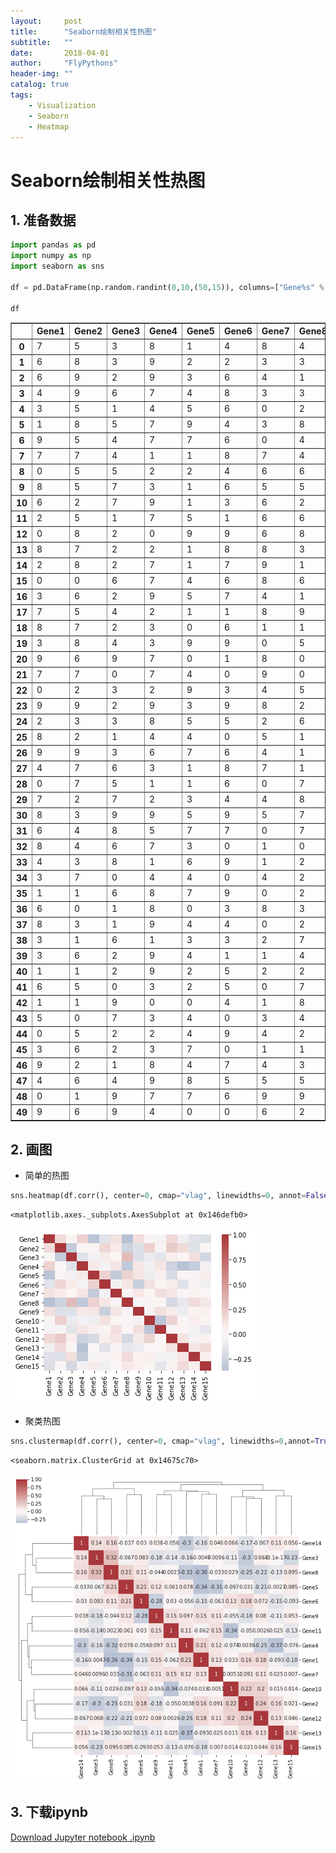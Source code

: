 ```yaml
---
layout:     post
title:      "Seaborn绘制相关性热图"
subtitle:   ""
date:       2018-04-01
author:     "FlyPythons"
header-img: ""
catalog: true
tags:
    - Visualization
    - Seaborn
    - Heatmap
---
```

# Seaborn绘制相关性热图

## 1. 准备数据


```python
import pandas as pd
import numpy as np
import seaborn as sns

df = pd.DataFrame(np.random.randint(0,10,(50,15)), columns=["Gene%s" % i for i in range(1,16)])

df
```




<div>
<style scoped>
    .dataframe tbody tr th:only-of-type {
        vertical-align: middle;
    }

    .dataframe tbody tr th {
        vertical-align: top;
    }

    .dataframe thead th {
        text-align: right;
    }
</style>
<table border="1" class="dataframe">
  <thead>
    <tr style="text-align: right;">
      <th></th>
      <th>Gene1</th>
      <th>Gene2</th>
      <th>Gene3</th>
      <th>Gene4</th>
      <th>Gene5</th>
      <th>Gene6</th>
      <th>Gene7</th>
      <th>Gene8</th>
      <th>Gene9</th>
      <th>Gene10</th>
      <th>Gene11</th>
      <th>Gene12</th>
      <th>Gene13</th>
      <th>Gene14</th>
      <th>Gene15</th>
    </tr>
  </thead>
  <tbody>
    <tr>
      <th>0</th>
      <td>7</td>
      <td>5</td>
      <td>3</td>
      <td>8</td>
      <td>1</td>
      <td>4</td>
      <td>8</td>
      <td>4</td>
      <td>6</td>
      <td>0</td>
      <td>9</td>
      <td>8</td>
      <td>5</td>
      <td>1</td>
      <td>3</td>
    </tr>
    <tr>
      <th>1</th>
      <td>6</td>
      <td>8</td>
      <td>3</td>
      <td>9</td>
      <td>2</td>
      <td>2</td>
      <td>3</td>
      <td>3</td>
      <td>4</td>
      <td>8</td>
      <td>7</td>
      <td>4</td>
      <td>9</td>
      <td>8</td>
      <td>2</td>
    </tr>
    <tr>
      <th>2</th>
      <td>6</td>
      <td>9</td>
      <td>2</td>
      <td>9</td>
      <td>3</td>
      <td>6</td>
      <td>4</td>
      <td>1</td>
      <td>5</td>
      <td>2</td>
      <td>8</td>
      <td>9</td>
      <td>2</td>
      <td>3</td>
      <td>4</td>
    </tr>
    <tr>
      <th>3</th>
      <td>4</td>
      <td>9</td>
      <td>6</td>
      <td>7</td>
      <td>4</td>
      <td>8</td>
      <td>3</td>
      <td>3</td>
      <td>3</td>
      <td>9</td>
      <td>0</td>
      <td>8</td>
      <td>2</td>
      <td>3</td>
      <td>0</td>
    </tr>
    <tr>
      <th>4</th>
      <td>3</td>
      <td>5</td>
      <td>1</td>
      <td>4</td>
      <td>5</td>
      <td>6</td>
      <td>0</td>
      <td>2</td>
      <td>8</td>
      <td>5</td>
      <td>0</td>
      <td>6</td>
      <td>9</td>
      <td>0</td>
      <td>7</td>
    </tr>
    <tr>
      <th>5</th>
      <td>1</td>
      <td>8</td>
      <td>5</td>
      <td>7</td>
      <td>9</td>
      <td>4</td>
      <td>3</td>
      <td>8</td>
      <td>4</td>
      <td>6</td>
      <td>7</td>
      <td>9</td>
      <td>5</td>
      <td>4</td>
      <td>8</td>
    </tr>
    <tr>
      <th>6</th>
      <td>9</td>
      <td>5</td>
      <td>4</td>
      <td>7</td>
      <td>7</td>
      <td>6</td>
      <td>0</td>
      <td>4</td>
      <td>6</td>
      <td>8</td>
      <td>1</td>
      <td>5</td>
      <td>4</td>
      <td>9</td>
      <td>7</td>
    </tr>
    <tr>
      <th>7</th>
      <td>7</td>
      <td>7</td>
      <td>4</td>
      <td>1</td>
      <td>1</td>
      <td>8</td>
      <td>7</td>
      <td>4</td>
      <td>4</td>
      <td>9</td>
      <td>3</td>
      <td>8</td>
      <td>8</td>
      <td>9</td>
      <td>4</td>
    </tr>
    <tr>
      <th>8</th>
      <td>0</td>
      <td>5</td>
      <td>5</td>
      <td>2</td>
      <td>2</td>
      <td>4</td>
      <td>6</td>
      <td>6</td>
      <td>2</td>
      <td>2</td>
      <td>0</td>
      <td>6</td>
      <td>5</td>
      <td>8</td>
      <td>8</td>
    </tr>
    <tr>
      <th>9</th>
      <td>8</td>
      <td>5</td>
      <td>7</td>
      <td>3</td>
      <td>1</td>
      <td>6</td>
      <td>5</td>
      <td>5</td>
      <td>4</td>
      <td>2</td>
      <td>8</td>
      <td>5</td>
      <td>8</td>
      <td>5</td>
      <td>3</td>
    </tr>
    <tr>
      <th>10</th>
      <td>6</td>
      <td>2</td>
      <td>7</td>
      <td>9</td>
      <td>1</td>
      <td>3</td>
      <td>6</td>
      <td>2</td>
      <td>7</td>
      <td>7</td>
      <td>4</td>
      <td>9</td>
      <td>1</td>
      <td>4</td>
      <td>0</td>
    </tr>
    <tr>
      <th>11</th>
      <td>2</td>
      <td>5</td>
      <td>1</td>
      <td>7</td>
      <td>5</td>
      <td>1</td>
      <td>6</td>
      <td>6</td>
      <td>4</td>
      <td>8</td>
      <td>4</td>
      <td>2</td>
      <td>9</td>
      <td>6</td>
      <td>6</td>
    </tr>
    <tr>
      <th>12</th>
      <td>0</td>
      <td>8</td>
      <td>2</td>
      <td>0</td>
      <td>9</td>
      <td>9</td>
      <td>6</td>
      <td>8</td>
      <td>0</td>
      <td>5</td>
      <td>8</td>
      <td>2</td>
      <td>9</td>
      <td>7</td>
      <td>2</td>
    </tr>
    <tr>
      <th>13</th>
      <td>8</td>
      <td>7</td>
      <td>2</td>
      <td>2</td>
      <td>1</td>
      <td>8</td>
      <td>8</td>
      <td>3</td>
      <td>3</td>
      <td>4</td>
      <td>8</td>
      <td>9</td>
      <td>8</td>
      <td>2</td>
      <td>0</td>
    </tr>
    <tr>
      <th>14</th>
      <td>2</td>
      <td>8</td>
      <td>2</td>
      <td>7</td>
      <td>1</td>
      <td>7</td>
      <td>9</td>
      <td>1</td>
      <td>2</td>
      <td>9</td>
      <td>2</td>
      <td>7</td>
      <td>8</td>
      <td>9</td>
      <td>8</td>
    </tr>
    <tr>
      <th>15</th>
      <td>0</td>
      <td>0</td>
      <td>6</td>
      <td>7</td>
      <td>4</td>
      <td>6</td>
      <td>8</td>
      <td>6</td>
      <td>9</td>
      <td>4</td>
      <td>7</td>
      <td>5</td>
      <td>2</td>
      <td>2</td>
      <td>6</td>
    </tr>
    <tr>
      <th>16</th>
      <td>3</td>
      <td>6</td>
      <td>2</td>
      <td>9</td>
      <td>5</td>
      <td>7</td>
      <td>4</td>
      <td>1</td>
      <td>2</td>
      <td>4</td>
      <td>9</td>
      <td>2</td>
      <td>3</td>
      <td>2</td>
      <td>1</td>
    </tr>
    <tr>
      <th>17</th>
      <td>7</td>
      <td>5</td>
      <td>4</td>
      <td>2</td>
      <td>1</td>
      <td>1</td>
      <td>8</td>
      <td>9</td>
      <td>8</td>
      <td>7</td>
      <td>1</td>
      <td>3</td>
      <td>2</td>
      <td>1</td>
      <td>9</td>
    </tr>
    <tr>
      <th>18</th>
      <td>8</td>
      <td>7</td>
      <td>2</td>
      <td>3</td>
      <td>0</td>
      <td>6</td>
      <td>1</td>
      <td>1</td>
      <td>5</td>
      <td>7</td>
      <td>3</td>
      <td>5</td>
      <td>0</td>
      <td>9</td>
      <td>1</td>
    </tr>
    <tr>
      <th>19</th>
      <td>3</td>
      <td>8</td>
      <td>4</td>
      <td>3</td>
      <td>9</td>
      <td>9</td>
      <td>0</td>
      <td>5</td>
      <td>2</td>
      <td>4</td>
      <td>0</td>
      <td>7</td>
      <td>9</td>
      <td>1</td>
      <td>7</td>
    </tr>
    <tr>
      <th>20</th>
      <td>9</td>
      <td>6</td>
      <td>9</td>
      <td>7</td>
      <td>0</td>
      <td>1</td>
      <td>8</td>
      <td>0</td>
      <td>2</td>
      <td>0</td>
      <td>5</td>
      <td>7</td>
      <td>9</td>
      <td>3</td>
      <td>0</td>
    </tr>
    <tr>
      <th>21</th>
      <td>7</td>
      <td>7</td>
      <td>0</td>
      <td>7</td>
      <td>4</td>
      <td>0</td>
      <td>9</td>
      <td>0</td>
      <td>8</td>
      <td>2</td>
      <td>6</td>
      <td>7</td>
      <td>7</td>
      <td>9</td>
      <td>8</td>
    </tr>
    <tr>
      <th>22</th>
      <td>0</td>
      <td>2</td>
      <td>3</td>
      <td>2</td>
      <td>9</td>
      <td>3</td>
      <td>4</td>
      <td>5</td>
      <td>8</td>
      <td>1</td>
      <td>8</td>
      <td>8</td>
      <td>3</td>
      <td>5</td>
      <td>1</td>
    </tr>
    <tr>
      <th>23</th>
      <td>9</td>
      <td>9</td>
      <td>2</td>
      <td>9</td>
      <td>3</td>
      <td>9</td>
      <td>8</td>
      <td>2</td>
      <td>1</td>
      <td>9</td>
      <td>1</td>
      <td>8</td>
      <td>1</td>
      <td>0</td>
      <td>8</td>
    </tr>
    <tr>
      <th>24</th>
      <td>2</td>
      <td>3</td>
      <td>3</td>
      <td>8</td>
      <td>5</td>
      <td>5</td>
      <td>2</td>
      <td>6</td>
      <td>5</td>
      <td>1</td>
      <td>6</td>
      <td>1</td>
      <td>3</td>
      <td>6</td>
      <td>8</td>
    </tr>
    <tr>
      <th>25</th>
      <td>8</td>
      <td>2</td>
      <td>1</td>
      <td>4</td>
      <td>4</td>
      <td>0</td>
      <td>5</td>
      <td>1</td>
      <td>8</td>
      <td>6</td>
      <td>5</td>
      <td>7</td>
      <td>8</td>
      <td>7</td>
      <td>9</td>
    </tr>
    <tr>
      <th>26</th>
      <td>9</td>
      <td>9</td>
      <td>3</td>
      <td>6</td>
      <td>7</td>
      <td>6</td>
      <td>4</td>
      <td>1</td>
      <td>9</td>
      <td>1</td>
      <td>5</td>
      <td>6</td>
      <td>0</td>
      <td>7</td>
      <td>1</td>
    </tr>
    <tr>
      <th>27</th>
      <td>4</td>
      <td>7</td>
      <td>6</td>
      <td>3</td>
      <td>1</td>
      <td>8</td>
      <td>7</td>
      <td>1</td>
      <td>3</td>
      <td>5</td>
      <td>3</td>
      <td>6</td>
      <td>7</td>
      <td>3</td>
      <td>1</td>
    </tr>
    <tr>
      <th>28</th>
      <td>0</td>
      <td>7</td>
      <td>5</td>
      <td>1</td>
      <td>1</td>
      <td>6</td>
      <td>0</td>
      <td>7</td>
      <td>0</td>
      <td>2</td>
      <td>7</td>
      <td>2</td>
      <td>5</td>
      <td>7</td>
      <td>8</td>
    </tr>
    <tr>
      <th>29</th>
      <td>7</td>
      <td>2</td>
      <td>7</td>
      <td>2</td>
      <td>3</td>
      <td>4</td>
      <td>4</td>
      <td>8</td>
      <td>7</td>
      <td>8</td>
      <td>1</td>
      <td>7</td>
      <td>3</td>
      <td>8</td>
      <td>0</td>
    </tr>
    <tr>
      <th>30</th>
      <td>8</td>
      <td>3</td>
      <td>9</td>
      <td>9</td>
      <td>5</td>
      <td>9</td>
      <td>5</td>
      <td>7</td>
      <td>9</td>
      <td>5</td>
      <td>2</td>
      <td>1</td>
      <td>4</td>
      <td>7</td>
      <td>3</td>
    </tr>
    <tr>
      <th>31</th>
      <td>6</td>
      <td>4</td>
      <td>8</td>
      <td>5</td>
      <td>7</td>
      <td>7</td>
      <td>0</td>
      <td>7</td>
      <td>4</td>
      <td>5</td>
      <td>7</td>
      <td>8</td>
      <td>4</td>
      <td>5</td>
      <td>7</td>
    </tr>
    <tr>
      <th>32</th>
      <td>8</td>
      <td>4</td>
      <td>6</td>
      <td>7</td>
      <td>3</td>
      <td>0</td>
      <td>1</td>
      <td>0</td>
      <td>2</td>
      <td>4</td>
      <td>8</td>
      <td>5</td>
      <td>8</td>
      <td>0</td>
      <td>2</td>
    </tr>
    <tr>
      <th>33</th>
      <td>4</td>
      <td>3</td>
      <td>8</td>
      <td>1</td>
      <td>6</td>
      <td>9</td>
      <td>1</td>
      <td>2</td>
      <td>1</td>
      <td>4</td>
      <td>4</td>
      <td>8</td>
      <td>6</td>
      <td>7</td>
      <td>7</td>
    </tr>
    <tr>
      <th>34</th>
      <td>3</td>
      <td>7</td>
      <td>0</td>
      <td>4</td>
      <td>4</td>
      <td>0</td>
      <td>4</td>
      <td>2</td>
      <td>5</td>
      <td>9</td>
      <td>1</td>
      <td>8</td>
      <td>7</td>
      <td>3</td>
      <td>9</td>
    </tr>
    <tr>
      <th>35</th>
      <td>1</td>
      <td>1</td>
      <td>6</td>
      <td>8</td>
      <td>7</td>
      <td>9</td>
      <td>0</td>
      <td>2</td>
      <td>0</td>
      <td>1</td>
      <td>0</td>
      <td>3</td>
      <td>6</td>
      <td>7</td>
      <td>3</td>
    </tr>
    <tr>
      <th>36</th>
      <td>6</td>
      <td>0</td>
      <td>1</td>
      <td>8</td>
      <td>0</td>
      <td>3</td>
      <td>8</td>
      <td>3</td>
      <td>7</td>
      <td>0</td>
      <td>6</td>
      <td>4</td>
      <td>4</td>
      <td>9</td>
      <td>7</td>
    </tr>
    <tr>
      <th>37</th>
      <td>8</td>
      <td>3</td>
      <td>1</td>
      <td>9</td>
      <td>4</td>
      <td>4</td>
      <td>0</td>
      <td>2</td>
      <td>4</td>
      <td>1</td>
      <td>4</td>
      <td>3</td>
      <td>3</td>
      <td>2</td>
      <td>2</td>
    </tr>
    <tr>
      <th>38</th>
      <td>3</td>
      <td>1</td>
      <td>6</td>
      <td>1</td>
      <td>3</td>
      <td>3</td>
      <td>2</td>
      <td>7</td>
      <td>9</td>
      <td>2</td>
      <td>8</td>
      <td>8</td>
      <td>6</td>
      <td>6</td>
      <td>5</td>
    </tr>
    <tr>
      <th>39</th>
      <td>3</td>
      <td>6</td>
      <td>2</td>
      <td>9</td>
      <td>4</td>
      <td>1</td>
      <td>1</td>
      <td>4</td>
      <td>1</td>
      <td>6</td>
      <td>1</td>
      <td>1</td>
      <td>1</td>
      <td>0</td>
      <td>2</td>
    </tr>
    <tr>
      <th>40</th>
      <td>1</td>
      <td>1</td>
      <td>2</td>
      <td>9</td>
      <td>2</td>
      <td>5</td>
      <td>2</td>
      <td>2</td>
      <td>6</td>
      <td>5</td>
      <td>6</td>
      <td>3</td>
      <td>2</td>
      <td>4</td>
      <td>6</td>
    </tr>
    <tr>
      <th>41</th>
      <td>6</td>
      <td>5</td>
      <td>0</td>
      <td>3</td>
      <td>2</td>
      <td>5</td>
      <td>0</td>
      <td>7</td>
      <td>1</td>
      <td>3</td>
      <td>3</td>
      <td>4</td>
      <td>3</td>
      <td>6</td>
      <td>3</td>
    </tr>
    <tr>
      <th>42</th>
      <td>1</td>
      <td>1</td>
      <td>9</td>
      <td>0</td>
      <td>0</td>
      <td>4</td>
      <td>1</td>
      <td>8</td>
      <td>0</td>
      <td>5</td>
      <td>2</td>
      <td>9</td>
      <td>7</td>
      <td>8</td>
      <td>5</td>
    </tr>
    <tr>
      <th>43</th>
      <td>5</td>
      <td>0</td>
      <td>7</td>
      <td>3</td>
      <td>4</td>
      <td>0</td>
      <td>3</td>
      <td>4</td>
      <td>4</td>
      <td>7</td>
      <td>2</td>
      <td>0</td>
      <td>6</td>
      <td>8</td>
      <td>0</td>
    </tr>
    <tr>
      <th>44</th>
      <td>0</td>
      <td>5</td>
      <td>2</td>
      <td>2</td>
      <td>4</td>
      <td>9</td>
      <td>4</td>
      <td>2</td>
      <td>4</td>
      <td>7</td>
      <td>8</td>
      <td>6</td>
      <td>6</td>
      <td>9</td>
      <td>8</td>
    </tr>
    <tr>
      <th>45</th>
      <td>3</td>
      <td>6</td>
      <td>2</td>
      <td>3</td>
      <td>7</td>
      <td>0</td>
      <td>1</td>
      <td>1</td>
      <td>9</td>
      <td>0</td>
      <td>2</td>
      <td>3</td>
      <td>9</td>
      <td>5</td>
      <td>7</td>
    </tr>
    <tr>
      <th>46</th>
      <td>9</td>
      <td>2</td>
      <td>1</td>
      <td>8</td>
      <td>4</td>
      <td>7</td>
      <td>4</td>
      <td>3</td>
      <td>0</td>
      <td>4</td>
      <td>6</td>
      <td>3</td>
      <td>2</td>
      <td>0</td>
      <td>7</td>
    </tr>
    <tr>
      <th>47</th>
      <td>4</td>
      <td>6</td>
      <td>4</td>
      <td>9</td>
      <td>8</td>
      <td>5</td>
      <td>5</td>
      <td>5</td>
      <td>8</td>
      <td>0</td>
      <td>8</td>
      <td>0</td>
      <td>5</td>
      <td>3</td>
      <td>6</td>
    </tr>
    <tr>
      <th>48</th>
      <td>0</td>
      <td>1</td>
      <td>9</td>
      <td>7</td>
      <td>7</td>
      <td>6</td>
      <td>9</td>
      <td>9</td>
      <td>0</td>
      <td>1</td>
      <td>4</td>
      <td>0</td>
      <td>1</td>
      <td>9</td>
      <td>3</td>
    </tr>
    <tr>
      <th>49</th>
      <td>9</td>
      <td>6</td>
      <td>9</td>
      <td>4</td>
      <td>0</td>
      <td>0</td>
      <td>6</td>
      <td>2</td>
      <td>0</td>
      <td>0</td>
      <td>0</td>
      <td>6</td>
      <td>6</td>
      <td>5</td>
      <td>9</td>
    </tr>
  </tbody>
</table>
</div>



## 2. 画图

* 简单的热图


```python
sns.heatmap(df.corr(), center=0, cmap="vlag", linewidths=0, annot=False)

```




    <matplotlib.axes._subplots.AxesSubplot at 0x146defb0>




![png](https://github.com/FlyPythons/flypythons.github.io/raw/master/img/2018-04-01-heatmap-1.png)


* 聚类热图


```python
sns.clustermap(df.corr(), center=0, cmap="vlag", linewidths=0,annot=True)
```




    <seaborn.matrix.ClusterGrid at 0x14675c70>




![png](https://github.com/FlyPythons/flypythons.github.io/raw/master/img/2018-04-01-heatmap-2.png)

## 3. 下载ipynb
[Download Jupyter notebook .ipynb](https://github.com/FlyPythons/flypythons.github.io/raw/master/_downloads/2018-04-01-Plot-relationship-heatmap-with-Seaborn.ipynb)

